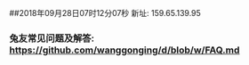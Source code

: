 ##2018年09月28日07时12分07秒 新址: 159.65.139.95
### 兔友常见问题及解答: https://github.com/wanggonging/d/blob/w/FAQ.md
